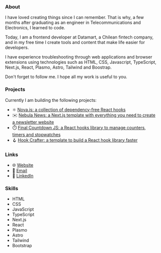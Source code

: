 ### About

I have loved creating things since I can remember. That is why, a few months after graduating as an engineer in Telecommunications and Electronics, I learned to code.

Today, I am a frontend developer at Datamart, a Chilean fintech company, and in my free time I create tools and content that make life easier for developers.

I have experience troubleshooting through web applications and browser extensions using technologies such as HTML, CSS, Javascript, TypeScript, Next.js, React, Plasmo, Astro, Tailwind and Boostrap.

Don't forget to follow me. I hope all my work is useful to you.

### Projects

Currently I am building the following projects:

- ⚛️ [Nova.js: a collection of dependency-free React hooks](https://novajs.co/)
- ✉️ [Nebula News: a Next.js template with everything you need to create a newsletter website](https://getnebula.news/)
- ⏱️ [Final Countdown JS: a React hooks library to manage counters, timers and stopwatches](https://github.com/dlcastillop/final-countdown-js)
- 🪝 [Hook Crafter: a template to build a React hook library faster](https://github.com/dlcastillop/hook-crafter)

### Links

- 🌐 <a href="https://dlcastillop.com">Website</a>
- 📧 <a href="mailto:daniel@dlcastillop.com">Email</a>
- 💼 <a href="https://linkedin.com/in/dlcastillop">LinkedIn</a>

### Skills

- HTML
- CSS
- JavaScript
- TypeScript
- Next.js
- React
- Plasmo
- Astro
- Tailwind
- Bootstrap
